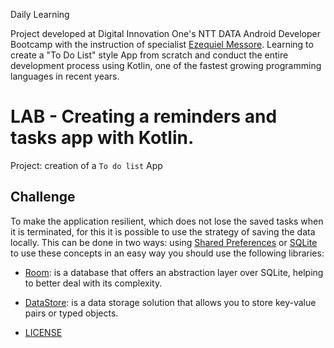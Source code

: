 Daily Learning

Project developed at Digital Innovation One's NTT DATA Android Developer Bootcamp with the instruction of specialist [Ezequiel Messore](https://github.com/EzequielMessore "Ezequiel Messore"). 
Learning to create a "To Do List" style App from scratch and conduct the entire development process using Kotlin, one of the fastest growing programming languages in recent years.

# LAB - Creating a reminders and tasks app with Kotlin.

Project: creation of a `To do list` App

## Challenge
To make the application resilient, which does not lose the saved tasks when it is terminated, for this it is possible to use the strategy of saving the data locally.
This can be done in two ways: using [Shared Preferences](https://developer.android.com/training/data-storage/shared-preferences?hl=pt-br) or [SQLite](https://developer.android.com/training/data-storage/sqlite) to use these concepts in an easy way you should use the following libraries:

 - [Room](https://developer.android.com/training/data-storage/room): is a database that offers an abstraction layer over SQLite, helping to better deal with its complexity.

 - [DataStore](https://developer.android.com/topic/libraries/architecture/datastore?hl=pt-br): is a data storage solution that allows you to store key-value pairs or typed objects.

- [LICENSE](./LICENSE)
